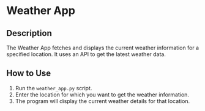 # Weather App

## Description

The Weather App fetches and displays the current weather information for a specified location. It uses an API to get the latest weather data.

## How to Use

1. Run the `weather_app.py` script.
2. Enter the location for which you want to get the weather information.
3. The program will display the current weather details for that location.
